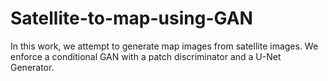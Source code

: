 # Satellite-to-map-using-GAN
In this work, we attempt to generate map images from satellite images. We enforce a conditional GAN with a patch discriminator and a U-Net Generator.
